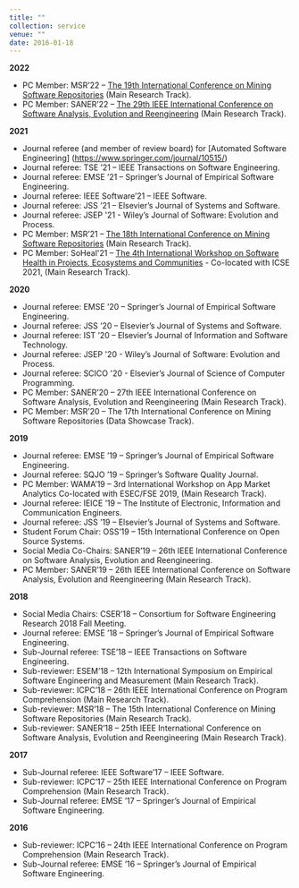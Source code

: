 ```yaml
---
title: ""
collection: service
venue: ""
date: 2016-01-18
---
```

**2022**
* PC Member: MSR’22 – [The 19th International Conference on Mining Software Repositories](https://conf.researchr.org/home/msr-2022) (Main Research Track).
* PC Member: SANER’22 – [The 29th IEEE International Conference on Software Analysis, Evolution and Reengineering](https://saner2022.uom.gr/index) (Main Research Track).

**2021**
* Journal referee (and member of review board) for [Automated Software Engineering] (https://www.springer.com/journal/10515/)
* Journal referee: TSE ’21 – IEEE Transactions on Software Engineering.
* Journal referee: EMSE ’21 – Springer’s Journal of Empirical Software Engineering.
* Journal referee: IEEE Software’21 – IEEE Software.
* Journal referee: JSS ’21 – Elsevier’s Journal of Systems and Software.
* Journal referee: JSEP '21 - Wiley’s Journal of Software: Evolution and Process.
* PC Member: MSR’21 – [The 18th International Conference on Mining Software Repositories](https://2021.msrconf.org/track/msr-2021-technical-papers#Scope) (Main Research Track).
* PC Member: SoHeal'21 – [The 4th International Workshop on Software Health in Projects, Ecosystems and Communities](https://soheal.github.io/) - Co-located with ICSE 2021, (Main Research Track).

**2020**
* Journal referee: EMSE ’20 – Springer’s Journal of Empirical Software Engineering.
* Journal referee: JSS ’20 – Elsevier’s Journal of Systems and Software.
* Journal referee: IST ’20 – Elsevier’s Journal of Information and Software Technology.
* Journal referee: JSEP '20 - Wiley’s Journal of Software: Evolution and Process.
* Journal referee: SCICO '20 - Elsevier’s Journal of Science of Computer Programming.
* PC Member: SANER’20 – 27th IEEE International Conference on Software Analysis, Evolution and Reengineering (Main Research Track).
* PC Member: MSR’20 – The 17th International Conference on Mining Software Repositories (Data Showcase Track).

**2019**
* Journal referee: EMSE ’19 – Springer’s Journal of Empirical Software Engineering.
* Journal referee: SQJO ’19 – Springer’s Software Quality Journal.
* PC Member: WAMA’19 – 3rd International Workshop on App Market Analytics Co-located with ESEC/FSE 2019, (Main Research Track).
* Journal referee: IEICE ’19 – The Institute of Electronic, Information and Communication Engineers.
* Journal referee: JSS ’19 – Elsevier’s Journal of Systems and Software.
* Student Forum Chair: OSS’19 – 15th International Conference on Open Source Systems.
* Social Media Co-Chairs: SANER’19 – 26th IEEE International Conference on Software Analysis, Evolution and Reengineering.
* PC Member: SANER’19 – 26th IEEE International Conference on Software Analysis, Evolution and Reengineering (Main Research Track).

**2018**
* Social Media Chairs: CSER’18 – Consortium for Software Engineering Research 2018 Fall Meeting.
* Journal referee: EMSE ’18 – Springer’s Journal of Empirical Software Engineering.
* Sub-Journal referee: TSE’18 – IEEE Transactions on Software Engineering.
* Sub-reviewer: ESEM’18 – 12th International Symposium on Empirical Software Engineering and Measurement (Main Research Track).
* Sub-reviewer: ICPC’18 – 26th IEEE International Conference on Program Comprehension (Main Research Track).
* Sub-reviewer: MSR’18 – The 15th International Conference on Mining Software Repositories (Main Research Track).
* Sub-reviewer: SANER’18 – 25th IEEE International Conference on Software Analysis, Evolution and Reengineering (Main Research Track).

**2017**
* Sub-Journal referee: IEEE Software’17 – IEEE Software.
* Sub-reviewer: ICPC’17 – 25th IEEE International Conference on Program Comprehension (Main Research Track).
* Sub-Journal referee: EMSE ’17 – Springer’s Journal of Empirical Software Engineering.

**2016**
* Sub-reviewer: ICPC’16 – 24th IEEE International Conference on Program Comprehension (Main Research Track).
* Sub-Journal referee: EMSE ’16 – Springer’s Journal of Empirical Software Engineering.
